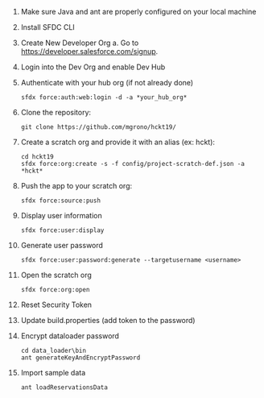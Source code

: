 1. Make sure Java and ant are properly configured on your local machine
1. Install SFDC CLI
1. Create New Developer Org a. Go to https://developer.salesforce.com/signup.
1. Login into the Dev Org and enable Dev Hub

1. Authenticate with your hub org (if not already done)
    ```
    sfdx force:auth:web:login -d -a *your_hub_org*
    ```

1. Clone the repository:
    ```
    git clone https://github.com/mgrono/hckt19/
    ```

1. Create a scratch org and provide it with an alias (ex: hckt):
    ```
    cd hckt19
    sfdx force:org:create -s -f config/project-scratch-def.json -a *hckt*
    ```

1. Push the app to your scratch org:
    ```
    sfdx force:source:push
    ```
    
1. Display user information
    ```
    sfdx force:user:display
    ```
    
1. Generate user password
    ```
    sfdx force:user:password:generate --targetusername <username>
    ```
    
1. Open the scratch org
    ```
    sfdx force:org:open
    ```

1. Reset Security Token
1. Update build.properties (add token to the password)

1. Encrypt dataloader password
    ```
    cd data_loader\bin
    ant generateKeyAndEncryptPassword
    ```

1. Import sample data
    ```
    ant loadReservationsData
    ```	
